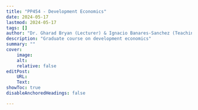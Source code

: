 ```yaml
---
title: "PP454 - Development Economics"
date: 2024-05-17
lastmod: 2024-05-17
tags: []
author: "Dr. Gharad Bryan (Lecturer) & Ignacio Banares-Sanchez (Teaching Fellow)"
description: "Graduate course on development economics" 
summary: "" 
cover:
    image: 
    alt: 
    relative: false
editPost:
    URL: 
    Text: 
showToc: true
disableAnchoredHeadings: false

---
```

